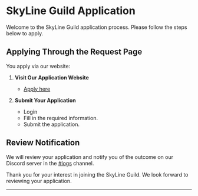 # SkyLine Guild Application

Welcome to the SkyLine Guild application process. Please follow the steps below to apply.

## Applying Through the Request Page

You apply via our website:

1. **Visit Our Application Website**
   - [Apply here](https://request.notreal003.org/apply)

2. **Submit Your Application**
   - Login
   - Fill in the required information.
   - Submit the application.

## Review Notification

We will review your application and notify you of the outcome on our Discord server in the [#logs](https://discord.com/channels/1133013542208020531/1133428) channel.

Thank you for your interest in joining the SkyLine Guild. We look forward to reviewing your application.

---

